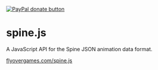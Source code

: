 [![PayPal donate button](https://www.paypalobjects.com/en_US/i/btn/btn_donate_LG.gif)](https://www.paypal.com/cgi-bin/webscr?cmd=_donations&business=H9KUEZTZHHTXQ&lc=US&item_name=spine.js&currency_code=USD&bn=PP-DonationsBF:btn_donate_LG.gif:NonHosted "Donate to this project using Paypal")

spine.js
========

A JavaScript API for the Spine JSON animation data format.

<a href="http://flyovergames.com/spine.js/">flyovergames.com/spine.js</a>
